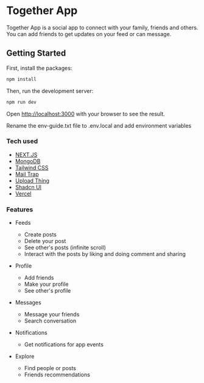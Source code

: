 # Together App

Together App is a social app to connect with your family, friends and others. You can add friends to get updates on your feed or can message.

## Getting Started

First, install the packages:

```bash
npm install
```

Then, run the development server:

```bash
npm run dev
```

Open [http://localhost:3000](http://localhost:3000) with your browser to see the result.

Rename the env-guide.txt file to .env.local and add environment variables

### Tech used

- [NEXT.JS](https://nextjs.org/)
- [MongoDB](https://mongodb.com/)
- [Tailwind CSS](https://tailwindcss.com/)
- [Mail Trap](https://mailtrap.io/)
- [Upload Thing](https://uploadthing.com/)
- [Shadcn UI](https://ui.shadcn.com/)
- [Vercel](https://vercel.com/)

### Features

- Feeds
  - Create posts
  - Delete your post
  - See other's posts (infinite scroll)
  - Interact with the posts by liking and doing comment and sharing

- Profile
  - Add friends
  - Make your profile
  - See other's profile

- Messages
  - Message your friends
  - Search conversation

- Notifications
  - Get notifications for app events

- Explore
  - Find people or posts
  - Friends recommendations
